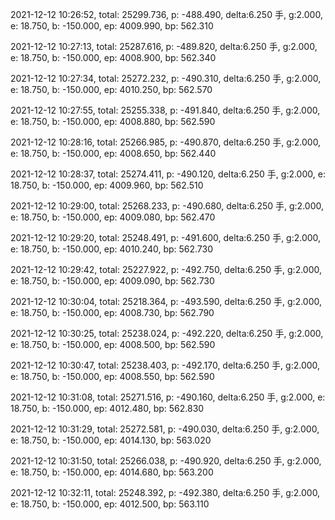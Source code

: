 2021-12-12 10:26:52, total: 25299.736, p: -488.490, delta:6.250 手, g:2.000, e: 18.750, b: -150.000, ep: 4009.990, bp: 562.310

2021-12-12 10:27:13, total: 25287.616, p: -489.820, delta:6.250 手, g:2.000, e: 18.750, b: -150.000, ep: 4008.900, bp: 562.340

2021-12-12 10:27:34, total: 25272.232, p: -490.310, delta:6.250 手, g:2.000, e: 18.750, b: -150.000, ep: 4010.250, bp: 562.570

2021-12-12 10:27:55, total: 25255.338, p: -491.840, delta:6.250 手, g:2.000, e: 18.750, b: -150.000, ep: 4008.880, bp: 562.590

2021-12-12 10:28:16, total: 25266.985, p: -490.870, delta:6.250 手, g:2.000, e: 18.750, b: -150.000, ep: 4008.650, bp: 562.440

2021-12-12 10:28:37, total: 25274.411, p: -490.120, delta:6.250 手, g:2.000, e: 18.750, b: -150.000, ep: 4009.960, bp: 562.510

2021-12-12 10:29:00, total: 25268.233, p: -490.680, delta:6.250 手, g:2.000, e: 18.750, b: -150.000, ep: 4009.080, bp: 562.470

2021-12-12 10:29:20, total: 25248.491, p: -491.600, delta:6.250 手, g:2.000, e: 18.750, b: -150.000, ep: 4010.240, bp: 562.730

2021-12-12 10:29:42, total: 25227.922, p: -492.750, delta:6.250 手, g:2.000, e: 18.750, b: -150.000, ep: 4009.090, bp: 562.730

2021-12-12 10:30:04, total: 25218.364, p: -493.590, delta:6.250 手, g:2.000, e: 18.750, b: -150.000, ep: 4008.730, bp: 562.790

2021-12-12 10:30:25, total: 25238.024, p: -492.220, delta:6.250 手, g:2.000, e: 18.750, b: -150.000, ep: 4008.500, bp: 562.590

2021-12-12 10:30:47, total: 25238.403, p: -492.170, delta:6.250 手, g:2.000, e: 18.750, b: -150.000, ep: 4008.550, bp: 562.590

2021-12-12 10:31:08, total: 25271.516, p: -490.160, delta:6.250 手, g:2.000, e: 18.750, b: -150.000, ep: 4012.480, bp: 562.830

2021-12-12 10:31:29, total: 25272.581, p: -490.030, delta:6.250 手, g:2.000, e: 18.750, b: -150.000, ep: 4014.130, bp: 563.020

2021-12-12 10:31:50, total: 25266.038, p: -490.920, delta:6.250 手, g:2.000, e: 18.750, b: -150.000, ep: 4014.680, bp: 563.200

2021-12-12 10:32:11, total: 25248.392, p: -492.380, delta:6.250 手, g:2.000, e: 18.750, b: -150.000, ep: 4012.500, bp: 563.110